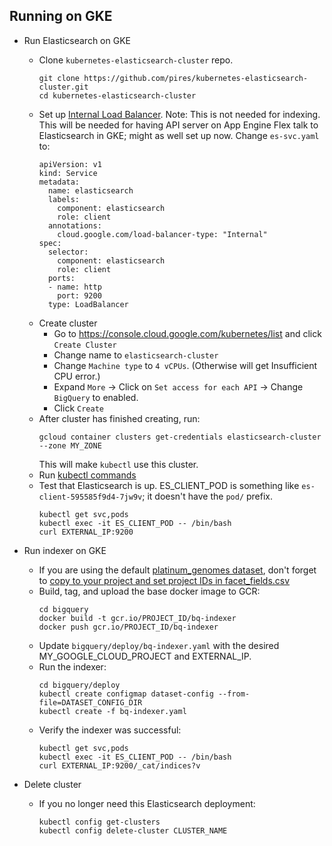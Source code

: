 ## Running on GKE

* Run Elasticsearch on GKE
  * Clone `kubernetes-elasticsearch-cluster` repo.
    ```
    git clone https://github.com/pires/kubernetes-elasticsearch-cluster.git
    cd kubernetes-elasticsearch-cluster
    ```
  * Set up [Internal Load Balancer](https://cloud.google.com/kubernetes-engine/docs/how-to/internal-load-balancing).
  Note: This is not needed for indexing. This will be needed for having API
  server on App Engine Flex talk to Elasticsearch in GKE; might as well set up
  now. Change `es-svc.yaml` to:
    ```
    apiVersion: v1
    kind: Service
    metadata:
      name: elasticsearch
      labels:
        component: elasticsearch
        role: client
      annotations:
        cloud.google.com/load-balancer-type: "Internal"
    spec:
      selector:
        component: elasticsearch
        role: client
      ports:
      - name: http
        port: 9200
      type: LoadBalancer
    ```
  * Create cluster
    * Go to https://console.cloud.google.com/kubernetes/list and click `Create Cluster`
    * Change name to `elasticsearch-cluster`
    * Change `Machine type` to `4 vCPUs`. (Otherwise will get Insufficient CPU error.)
    * Expand `More` -> Click on `Set access for each API` -> Change `BigQuery` to enabled.
    * Click `Create`
  * After cluster has finished creating, run:
    ```
    gcloud container clusters get-credentials elasticsearch-cluster --zone MY_ZONE
    ```
    This will make `kubectl` use this cluster.
  * Run [kubectl commands](https://github.com/pires/kubernetes-elasticsearch-cluster#deploy)
  * Test that Elasticsearch is up. ES_CLIENT_POD is something like
  `es-client-595585f9d4-7jw9v`; it doesn't have the `pod/` prefix.
    ```
    kubectl get svc,pods
    kubectl exec -it ES_CLIENT_POD -- /bin/bash
    curl EXTERNAL_IP:9200
    ```

* Run indexer on GKE
  * If you are using the default [platinum_genomes dataset](https://github.com/DataBiosphere/data-explorer-indexers/tree/master/bigquery/config/platinum_genomes),
don't forget to [copy to your project and set project IDs in facet_fields.csv](https://github.com/DataBiosphere/data-explorer-indexers/tree/master/bigquery#quickstart)
  * Build, tag, and upload the base docker image to GCR:
    ```
    cd bigquery
    docker build -t gcr.io/PROJECT_ID/bq-indexer
    docker push gcr.io/PROJECT_ID/bq-indexer
    ```
  * Update `bigquery/deploy/bq-indexer.yaml` with the desired MY_GOOGLE_CLOUD_PROJECT and
  EXTERNAL_IP.
  * Run the indexer:
    ```
    cd bigquery/deploy
    kubectl create configmap dataset-config --from-file=DATASET_CONFIG_DIR
    kubectl create -f bq-indexer.yaml
    ```
  * Verify the indexer was successful:
    ```
    kubectl get svc,pods
    kubectl exec -it ES_CLIENT_POD -- /bin/bash
    curl EXTERNAL_IP:9200/_cat/indices?v
    ```

* Delete cluster
  * If you no longer need this Elasticsearch deployment:
    ```
    kubectl config get-clusters
    kubectl config delete-cluster CLUSTER_NAME
    ```
